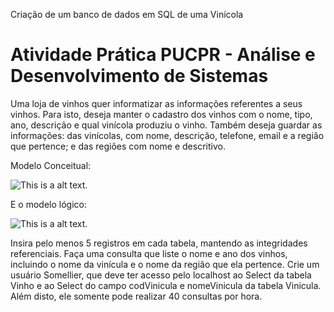 Criação de um banco de dados em SQL de uma Vinícola

# Atividade Prática PUCPR - Análise e Desenvolvimento de Sistemas

Uma loja de vinhos quer informatizar as informações referentes a seus vinhos. Para isto, deseja manter o cadastro dos vinhos com o nome, tipo, ano, descrição e qual vinícola produziu o vinho. Também deseja guardar as informações: das vinícolas, com nome, descrição, telefone, email e a região que pertence; e das regiões com nome e descritivo. 

Modelo Conceitual: 

![This is a alt text.](https://github.com/Giovanacarmazio/vinicolabancodedados/blob/78d6e4bad4460d762e9a11b4585e7580bb9d6dc7/AS_Semana7e8_1.png)

E o modelo lógico:

![This is a alt text.](https://github.com/Giovanacarmazio/vinicolabancodedados/blob/92711adca2b20260e6ac60b4713ddac09b999da6/AS_Semana7e8_2.png)

Insira pelo menos 5 registros em cada tabela, mantendo as integridades referenciais.
Faça uma consulta que liste o nome e ano dos  vinhos, incluindo o nome da vinícula e o nome da região que ela pertence.
Crie um usuário Somellier, que deve ter acesso pelo localhost ao Select da tabela Vinho e ao Select do campo codVinicula e nomeVinicula da tabela Vinicula. Além disto, ele somente pode realizar 40 consultas por hora.
